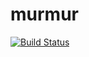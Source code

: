 # murmur

[![Build Status](https://travis-ci.org/mono0x/murmur.svg?branch=master)](https://travis-ci.org/mono0x/murmur)
